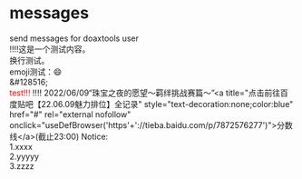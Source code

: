 # messages
send messages for doaxtools user<br>
!!!!这是一个测试内容。<br>
换行测试。<br>
emoji测试：&#128516;<br>
\&#128516;<br>
<span id='tttttt' style="color:red">test!!!</span>
!!!!
2022/06/09“珠宝之夜的愿望～羁绊挑战赛篇～”&#60;a title="点击前往百度贴吧【22.06.09魅力排位】全记录" style="text-decoration:none;color:blue" href="#" rel="external nofollow" onclick="useDefBrowser('https'+'&#58;&#47;&#47;tieba.baidu.com&#47;p&#47;7872576277')"&#62;分数线&#60;/a&#62;(截止23:00)
<span id='NoticeStart'>Notice:<br>
1.xxxx<br>
2.yyyyy<br>
3.zzzz<br>
</span><span id='NoticeEnd'></span>
